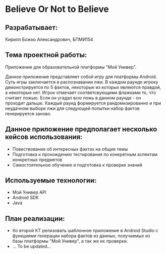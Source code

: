 # Believe Or Not to Believe 
Разрабатывает:
---------------------------------------
Кирилл Божко Александрович, БПМИ154

Тема проектной работы:
---------------------------------------------------------------------------
Приложение для образовательной платформы "Мой Универ".

Данное приложение представляет собой игру для платформы Android. Суть игры заключается в распознавании лжи. В каждом раунде игроку демонстрируется по 5 фактов, некоторые из которых являются правдой, а некоторые нет. Игрок отмечает соответсвующими флажками то, что считает ложью. Если он угадал всю ложь в данном раунде - он проходит дальше. Каждый раунд формируется рандомизированно и при неудачном выборе лжи для следующей попытки набор фактов генерируется заново.

Данное приложение предполагает несколько кейсов использования:
---------------------------------------------------------------------------
- Повествование об интересных фактах на общие темы
- Подготовка к прохождению тестирования по конкретным аспектам конкретных предметов
- Самостоятельное обучение и подготовка к проверке знаний

Используемые технологии:
---------------------------------------------------------------------------
- Мой Универ API
- Android SDK
- Java

План реализации:
---------------------------------------------------------------------------
- Ко второй КТ релизовать шаблонное приложение в Android Studio с функциями генерации набора фактов из данных, получаемых из базы платформы "Мой Универ", а так же их проверки.
- ... To be updated...
